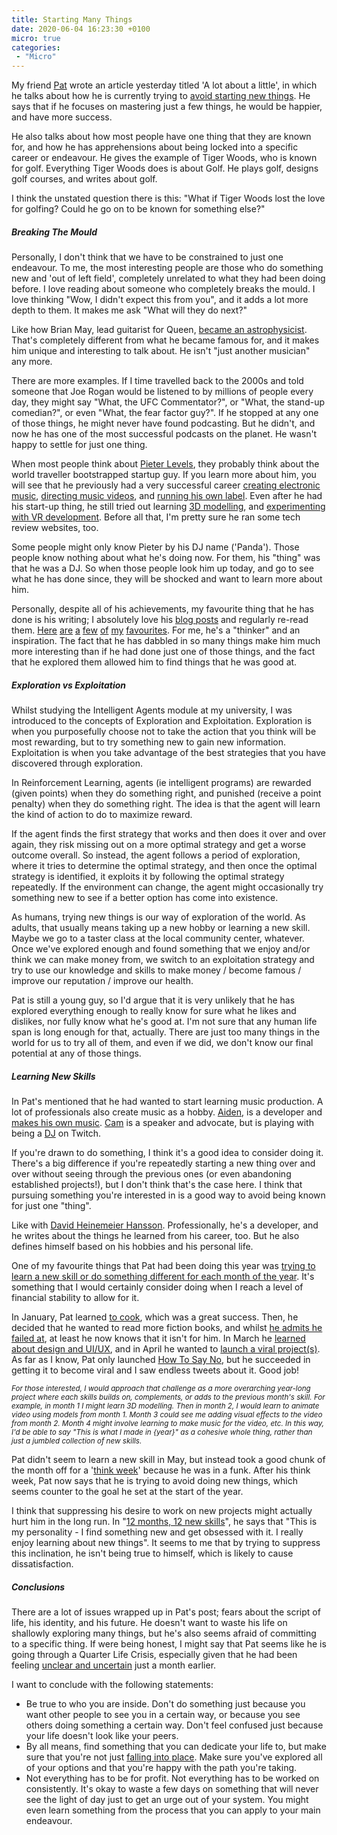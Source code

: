 ```yaml
---
title: Starting Many Things
date: 2020-06-04 16:23:30 +0100
micro: true
categories:
 - "Micro"
---
```

My friend [Pat](patwalls.co) wrote an article yesterday titled 'A lot about a little', in which he talks about how he is currently trying to [avoid starting new things](https://daily.patwalls.co/a-lot-about-a-little). He says that if he focuses on mastering just a few things, he would be happier, and have more success.

He also talks about how most people have one thing that they are known for, and how he has apprehensions about being locked into a specific career or endeavour. He gives the example of Tiger Woods, who is known for golf. Everything Tiger Woods does is about Golf. He plays golf, designs golf courses, and writes about golf.

I think the unstated question there is this: "What if Tiger Woods lost the love for golfing? Could he go on to be known for something else?"

##### Breaking The Mould

Personally, I don't think that we have to be constrained to just one endeavour. To me, the most interesting people are those who do something new and 'out of left field', completely unrelated to what they had been doing before. I love reading about someone who completely breaks the mould. I love thinking "Wow, I didn't expect this from you", and it adds a lot more depth to them. It makes me ask "What will they do next?"

Like how Brian May, lead guitarist for Queen, [became an astrophysicist](https://en.wikipedia.org/wiki/Brian_May#Scientific_career). That's completely different from what he became famous for, and it makes him unique and interesting to talk about. He isn't "just another musician" any more.

There are more examples. If I time travelled back to the 2000s and told someone that Joe Rogan would be listened to by millions of people every day, they might say "What, the UFC Commentator?", or "What, the stand-up comedian?", or even "What, the fear factor guy?". If he stopped at any one of those things, he might never have found podcasting. But he didn't, and now he has one of the most successful podcasts on the planet. He wasn't happy to settle for just one thing.

When most people think about [Pieter Levels](https://levels.io/), they probably think about the world traveller bootstrapped startup guy. If you learn more about him, you will see that he previously had a very successful career [creating electronic music](https://www.youtube.com/watch?v=hlSfVA92808), [directing music videos](https://levels.io/what-if-your-ambitions-are-too-high/), and [running his own label](https://pandamixshow.com/). Even after he had his start-up thing, he still tried out learning [3D modelling](https://levels.io/what-if-your-ambitions-are-too-high/), and [experimenting with VR development](https://levels.io/from-web-dev-to-vr-dev/). Before all that, I'm pretty sure he ran some tech review websites, too.

Some people might only know Pieter by his DJ name ('Panda'). Those people know nothing about what he's doing now. For them, his "thing" was that he was a DJ. So when those people look him up today, and go to see what he has done since, they will be shocked and want to learn more about him.

Personally, despite all of his achievements, my favourite thing that he has done is his writing; I absolutely love his [blog posts](https://levels.io/archive/) and regularly re-read them. [Here](https://levels.io/generation-y-feels-lost/) [are](https://levels.io/bali/) [a](https://levels.io/ideals-fears-script-life/) [few](https://levels.io/hong-kong-new-york-of-the-east/) [of](https://levels.io/achiever-crisis/) [my](https://levels.io/bangkok-dive-bar-cheap-charlies-roof-top-bar-above-11/) [favourites](https://levels.io/reset-your-life/). For me, he's a "thinker" and an inspiration. The fact that he has dabbled in so many things make him much more interesting than if he had done just one of those things, and the fact that he explored them allowed him to find things that he was good at.

##### Exploration vs Exploitation

Whilst studying the Intelligent Agents module at my university, I was introduced to the concepts of Exploration and Exploitation. Exploration is when you purposefully choose not to take the action that you think will be most rewarding, but to try something new to gain new information. Exploitation is when you take advantage of the best strategies that you have discovered through exploration.

In Reinforcement Learning, agents (ie intelligent programs) are rewarded (given points) when they do something right, and punished (receive a point penalty) when they do something right. The idea is that the agent will learn the kind of action to do to maximize reward.

If the agent finds the first strategy that works and then does it over and over again, they risk missing out on a more optimal strategy and get a worse outcome overall. So instead, the agent follows a period of exploration, where it tries to determine the optimal strategy, and then once the optimal strategy is identified, it exploits it by following the optimal strategy repeatedly. If the environment can change, the agent might occasionally try something new to see if a better option has come into existence.

As humans, trying new things is our way of exploration of the world. As adults, that usually means taking up a new hobby or learning a new skill. Maybe we go to a taster class at the local community center, whatever. Once we've explored enough and found something that we enjoy and/or think we can make money from, we switch to an exploitation strategy and try to use our knowledge and skills to make money / become famous / improve our reputation / improve our health.

Pat is still a young guy, so I'd argue that it is very unlikely that he has explored everything enough to really know for sure what he likes and dislikes, nor fully know what he's good at. I'm not sure that any human life span is long enough for that, actually. There are just too many things in the world for us to try all of them, and even if we did, we don't know our final potential at any of those things.

##### Learning New Skills

In Pat's  mentioned that he had wanted to start learning music production. A lot of professionals also create music as a hobby. [Aiden](https://twitter.com/Aidenbuis), is a developer and [makes his own music](https://www.youtube.com/channel/UCAfpIZj-XAoya-Q8Osn1_AQ/videos). [Cam](https://twitter.com/camerondare) is a speaker and advocate, but is playing with being a [DJ](https://www.twitch.tv/camerondare) on Twitch.

If you're drawn to do something, I think it's a good idea to consider doing it. There's a big difference if you're repeatedly starting a new thing over and over without seeing through the previous ones (or even abandoning established projects!), but I don't think that's the case here. I think that pursuing something you're interested in is a good way to avoid being known for just one "thing".

Like with [David Heinemeier Hansson](https://dhh.dk/). Professionally, he's a developer, and he writes about the things he learned from his career, too. But he also defines himself based on his hobbies and his personal life.

One of my favourite things that Pat had been doing this year was [trying to learn a new skill or do something different for each month of the year](https://daily.patwalls.co/12-months-12-new-skills). It's something that I would certainly consider doing when I reach a level of financial stability to allow for it.

In January, Pat learned [to cook](https://daily.patwalls.co/1-new-hobby), which was a great success. Then, he decided that he wanted to read more fiction books, and whilst [he admits he failed at](https://daily.patwalls.co/march-hobby), at least he now knows that it isn't for him. In March he [learned about design and UI/UX](https://daily.patwalls.co/i-got-better-at-design), and in April he wanted to [launch a viral project(s)](https://daily.patwalls.co/new-skill-for-april). As far as I know, Pat only launched [How To Say No](https://www.producthunt.com/posts/how-to-say-no), but he succeeded in getting it to become viral and I saw endless tweets about it. Good job!

<small><em>For those interested, I would approach that challenge as a more overarching year-long project where each skills builds on, complements, or adds to the previous month's skill. For example, in month 1 I might learn 3D modelling. Then in month 2, I would learn to animate video using models from month 1. Month 3 could see me adding visual effects to the video from month 2. Month 4 might involve learning to make music for the video, etc. In this way, I'd be able to say "This is what I made in {year}" as a cohesive whole *thing*, rather than just a jumbled collection of new skills.</em></small>

Pat didn't seem to learn a new skill in May, but instead took a good chunk of the month off for a '[think week](https://daily.patwalls.co/may-2020-think-week)' because he was in a funk. After his think week, Pat now says that he is trying to avoid doing new things, which seems counter to the goal he set at the start of the year.

I think that suppressing his desire to work on new projects might actually hurt him in the long run. In "[12 months, 12 new skills](https://daily.patwalls.co/12-months-12-new-skills)", he says that "This is my personality - I find something new and get obsessed with it. I really enjoy learning about new things". It seems to me that by trying to suppress this inclination, he isn't being true to himself, which is likely to cause dissatisfaction.

##### Conclusions

There are a lot of issues wrapped up in Pat's post; fears about the script of life, his identity, and his future. He doesn't want to waste his life on shallowly exploring many things, but he's also seems afraid of committing to a specific thing. If were being honest, I might say that Pat seems like he is going through a Quarter Life Crisis, especially given that he had been feeling [unclear and uncertain](https://daily.patwalls.co/unclear) just a month earlier.

I want to conclude with the following statements:

* Be true to who you are inside. Don't do something just because you want other people to see you in a certain way, or because you see others doing something a certain way. Don't feel confused just because your life doesn't look like your peers.
* By all means, find something that you can dedicate your life to, but make sure that you're not just [falling into place](/micro/falling-into-place). Make sure you've explored all of your options and that you're happy with the path you're taking.
* Not everything has to be for profit. Not everything has to be worked on consistently. It's okay to waste a few days on something that will never see the light of day just to get an urge out of your system. You might even learn something from the process that you can apply to your main endeavour.